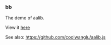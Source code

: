 ### bb
The demo of aalib.

View it [here](http://coolwanglu.github.io/bb.js/bb.html)

See also: https://github.com/coolwanglu/aalib.js
